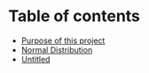 # Table of contents

* [Purpose of this project](README.md)
* [Normal Distribution](untitled.md)
* [Untitled](untitled-1.md)

